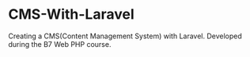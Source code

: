 # CMS-With-Laravel
Creating a CMS(Content Management System) with Laravel.
Developed during the B7 Web PHP course.
